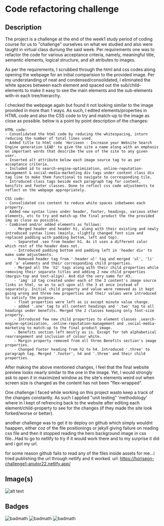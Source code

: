 # Code refactoring challenge

## Description

The project is a challenge at the end of the week1 study period of coding course for us to "challenge" ourselves on what we studied and also were taught in virtual class duriung the said week. Per requirements one was to refactor the code for various acceptance criteria, namely, meaningful title, semantic elements, logical structure, and alt atributes to images.

As per the requirements, I scrubbed through the html and css codes along opening the webpage for an initial comparision to the provided image. Per my understanding of neat and condensed/consolidated, I eliminated the white spaces between each element and spaced out the sub/child-elements to make it easy to see the main elements and the sub-elements with-in each tree/hierarchy.

I checked the webpage again but found it not looking similar to the image provided in more than 1 ways. As such, I edited elements/properties in HTML code and also the CSS code to try and match-up to the image as close as possible. below is a point by point description of the changes:

    HTML code:
    - Consolidated the html code by reducing the whitespacing, inturn reducing the number of total lines used.
    - Added title to html code 'Horiseon - Increase your Website Search Engine generation LEAD' to give the site a name along with an emphasis on important words that describe the use of the site to any given user.
    - Inserted alt attribute below each image source tag to as per acceptance criteria.
    - Included id to search-engine-optimization, online-reputation-management & social-media-marketing div tags under content class div tag line to make them functional to navigate to corresponding tile.
    - Introduced class tags beside each paragraph tag for content, benifits and footer classes. Done to reflect css code adjustments to reflect on the webpage appropriately.
    
    CSS code:
    - Consolidated css content to reduce white spaces inbetween each property.
    - Added new syntax lines under header, footer, headings, various other elements, etc to try and match-up the final product the the provided img as close as possible.
    - Combined and/or added elements as follows:
        - Merged header and header h1, along with their existing and newly introduced syntax lines (mainly, slightly changed font size and replaced padding with padding bottom, left and top).
        - Separeted .seo from header h1. As it uses a different color which rest of the header does not.
        - Introduced padding bottom and padding left in 'header div' to make some adjustments.
        - Removed header tag from '.header ul' tag and merged 'ul', 'li' and 'a' elements and their corresponding child properties.
        - Merged all the 'h2' tags along with their child properties while removing their separate titles and adding 2 new child properties (margin-top and text-align). And did the very same for H3.
        - 'img' id tag created under each of the 3 content's image source links in html, so as to act upon all the 3 at once instead of separately. Initial child property and value were removed as it kept going wrong and three new properties and their values were introduced to satisfy the purpose.
        - float properties were left as is except minute value change.
        - added '.one' tag to all content headings and '.two' tag to all headings under benefits. Merged the 2 classes keeping only font-size property.
        - Introduced few new child properties to element classes .search-engine-optimization, .online-reputation-management and .social-media-marketing to match-up to the final product image.
        - Benefits section left mostly as is. Except for teh alphabetical rearrangement and inclusion of colour white.
        - Margin property removed from all three Benefits section's image properties.
        - Changed footer heading from h2 to h4. Introduced '.three' to paragraph tag. Merged '.footer', h4 and '.three' and their child properties.

After making the above mentioned changes, I feel that the final website preview looks nearly similar to the one in the image. Yet, I would strongly ask to open it in maximized window as the site's elements weird out when screen size is changed as the content has not been "flex-wrapped".

One challenge I faced while working on this project wasto keep a track of the changes constantly. As such I applied "unit testing" 'methodology' where in I kept of refrencing back to the website after editing each element/child-property to see for the changes (if they made the site look forked/worse or better).

another challenge was to get it to deploy on github which simply wouldnt haappen, either coz of the file positionings or jekyll giving failure on reading css file and then it stopped reading the hero background image in css file...Had to go to netlify to try if it would work there and to my surprise it did and i got my url.

for some reason github fails to read any of the files inside assets for me...i tried publishing the url through netlify and it worked. url: https://horiseon-challenge1-anutor22.netlify.app/

## Image(s)

![alt text](ScreenShot/page_layout_preview.png)

## Badges

![badmath](https://img.shields.io/badge/HTML-239120?style=for-the-badge&logo=html5&logoColor=white)
![badmath](https://img.shields.io/badge/CSS-Style-blue)
![badmath](https://www.netlify.com/img/deploy/button.svg)

